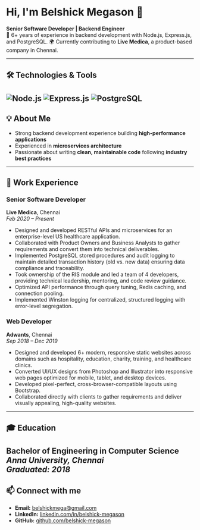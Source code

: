 # Hi, I'm Belshick Megason 👋

**Senior Software Developer | Backend Engineer**  
🔧 6+ years of experience in backend development with Node.js, Express.js, and PostgreSQL.
🌍 Currently contributing to **Live Medica**, a product-based company in Chennai.

---
## 🛠 Technologies & Tools

![Node.js](https://img.shields.io/badge/Node.js-339933?style=for-the-badge&logo=node.js&logoColor=white)
![Express.js](https://img.shields.io/badge/Express.js-000000?style=for-the-badge&logo=express&logoColor=white)
![PostgreSQL](https://img.shields.io/badge/PostgreSQL-336791?style=for-the-badge&logo=postgresql&logoColor=white)
---
## 💡 About Me
- Strong backend development experience building **high-performance applications**  
- Experienced in **microservices architecture**
- Passionate about writing **clean, maintainable code** following **industry best practices**  
---
## 💼 Work Experience

### Senior Software Developer
**Live Medica**, Chennai  
*Feb 2020 – Present*
- Designed and developed RESTful APIs and microservices for an enterprise-level US healthcare application.
- Collaborated with Product Owners and Business Analysts to gather requirements and convert them into technical deliverables.
- Implemented PostgreSQL stored procedures and audit logging to maintain detailed transaction history (old vs. new data) ensuring data compliance and traceability.
- Took ownership of the RIS module and led a team of 4 developers, providing technical leadership, mentoring, and code review guidance.
- Optimized API performance through query tuning, Redis caching, and connection pooling.
- Implemented Winston logging for centralized, structured logging with error-level segregation.

### Web Developer
**Adwants**, Chennai  
*Sep 2018 – Dec 2019*
- Designed and developed 6+ modern, responsive static websites across domains such as hospitality, education, charity, training, and healthcare clinics.
- Converted UI/UX designs from Photoshop and Illustrator into responsive web pages optimized for mobile, tablet, and desktop devices.
- Developed pixel-perfect, cross-browser-compatible layouts using Bootstrap.
- Collaborated directly with clients to gather requirements and deliver visually appealing, high-quality websites.
---
## 🎓 Education

**Bachelor of Engineering in Computer Science**  
*Anna University, Chennai*  
*Graduated: 2018*
---
## 📫 Connect with me
- **Email:** belshickmega@gmail.com
- **LinkedIn:** [linkedin.com/in/belshick-megason](https://www.linkedin.com/in/belshick-megason/)
- **GitHub:** [github.com/belshick-megason](https://github.com/belshick-megason)

